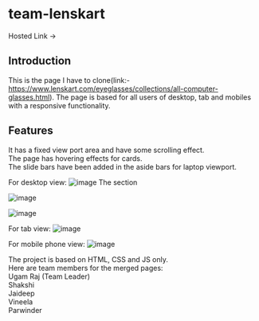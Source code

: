# team-lenskart

Hosted Link ->

## Introduction
This is the page I have to clone(link:- https://www.lenskart.com/eyeglasses/collections/all-computer-glasses.html). The page is based for all users of desktop, tab and mobiles with a responsive functionality.<br>

## Features
It has a fixed view port area and have some scrolling effect.<br>
The page has hovering effects for cards. <br>
The slide bars have been added in the aside bars for laptop viewport. <br>




For desktop view:
![image](https://github.com/UgamRaj/team-lenskart/assets/74525154/e9e6f331-7840-4c10-8a38-0f9a6f7b0fcd)
The section

![image](https://github.com/UgamRaj/team-lenskart/assets/74525154/b4dc29b8-463b-4dad-a8ee-bd13124232c7)


![image](https://github.com/UgamRaj/team-lenskart/assets/74525154/bde88321-f9b9-4c11-9203-4f639952eacf)

For tab view:
![image](https://github.com/UgamRaj/team-lenskart/assets/74525154/1d6e60a8-c073-4999-b25b-93728283bdc0)

For mobile phone view:
![image](https://github.com/UgamRaj/team-lenskart/assets/74525154/6c170efa-3bec-4240-8e58-51a7bdd49e5d)


The project is based on HTML, CSS and JS only. <br>
Here are team members for the merged pages: <br>
Ugam Raj (Team Leader) <br>
Shakshi <br>
Jaideep <br>
Vineela <br>
Parwinder <br>
